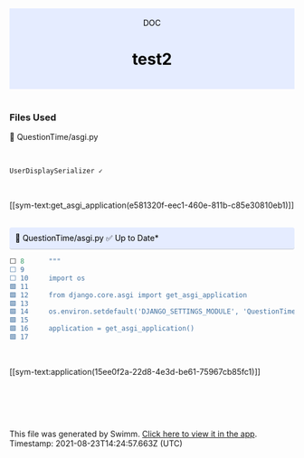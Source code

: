 <div align="center" style="background-color: #e5ecff; color: black"><br/><div>DOC</div><h1>test2</h1><br/></div>
<br/>

### Files Used
📄 QuestionTime/asgi.py


<br/>

`UserDisplaySerializer ✓`

<br/>

[[sym-text:get_asgi_application(e581320f-eec1-460e-811b-c85e30810eb1)]]

<br/>



<div style="background: #e5ecff; padding: 10px 10px 10px 10px; border-bottom: 1px solid #c1c7d0; border-radius: 4px; color: black">    📄 QuestionTime/asgi.py ✅ Up to Date*

   </div>

```python
⬜ 8      """
⬜ 9      
⬜ 10     import os
🟩 11     
🟩 12     from django.core.asgi import get_asgi_application
🟩 13     
🟩 14     os.environ.setdefault('DJANGO_SETTINGS_MODULE', 'QuestionTime.settings')
🟩 15     
🟩 16     application = get_asgi_application()
🟩 17     
```
<br/>

[[sym-text:application(15ee0f2a-22d8-4e3d-be61-75967cb85fc1)]]

<br/>

<br/><br/>

This file was generated by Swimm. [Click here to view it in the app](http://localhost:5000/#/repos/U0sVB7lC9at5XPOW1TBW/docs/8VEsigm7OZSGEmZX98LG). Timestamp: 2021-08-23T14:24:57.663Z (UTC)